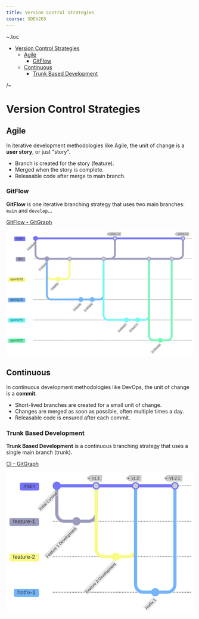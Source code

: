 ```yaml
---
title: Version Control Strategies
course: SDEV265
---
```


~.toc

- [Version Control Strategies](#version-control-strategies)
  - [Agile](#agile)
    - [GitFlow](#gitflow)
  - [Continuous](#continuous)
    - [Trunk Based Development](#trunk-based-development)

/~

# Version Control Strategies

## Agile

In iterative development methodologies like Agile, the unit of change is a **user story**, or just "story".

- Branch is created for the story (feature).
- Merged when the story is complete.
- Releasable code after merge to main branch.

### GitFlow

**GitFlow** is one iterative branching strategy that uses two main branches: `main` and `develop`...

[GitFlow - GitGraph](https://www.mermaidchart.com/app/projects/50ccdbd5-11ab-4c6a-b810-f62058c91282/diagrams/8db2a2a5-a8da-4850-a3b3-c85edb5b60b4/version/v0.1/edit)

![GitFlow GitGraph](images/gitflow-gitgraph.svg)

## Continuous

In continuous development methodologies like DevOps, the unit of change is a **commit**.

- Short-lived branches are created for a small unit of change.
- Changes are merged as soon as possible, often multiple times a day.
- Releasable code is ensured after each commit.

### Trunk Based Development

**Trunk Based Development** is a continuous branching strategy that uses a single main branch (trunk).

[CI - GitGraph](https://www.mermaidchart.com/app/projects/50ccdbd5-11ab-4c6a-b810-f62058c91282/diagrams/97cfc040-eac0-42b1-bed4-7215c51d1d5f/version/v0.1/edit)

![CI GitGraph](images/ci-gitgraph.svg)
